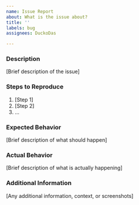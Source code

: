 ```yaml
---
name: Issue Report
about: What is the issue about?
title: ''
labels: bug
assignees: DuckoDas

---
```


### Description

[Brief description of the issue]

### Steps to Reproduce

1. [Step 1]
2. [Step 2]
3. ...

### Expected Behavior

[Brief description of what should happen]

### Actual Behavior

[Brief description of what is actually happening]

### Additional Information

[Any additional information, context, or screenshots]